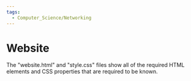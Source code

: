 ```yaml
---
tags:
  - Computer_Science/Networking
---
```

# Website
The "website.html" and "style.css" files show all of the required HTML elements and CSS properties that are required to be known.